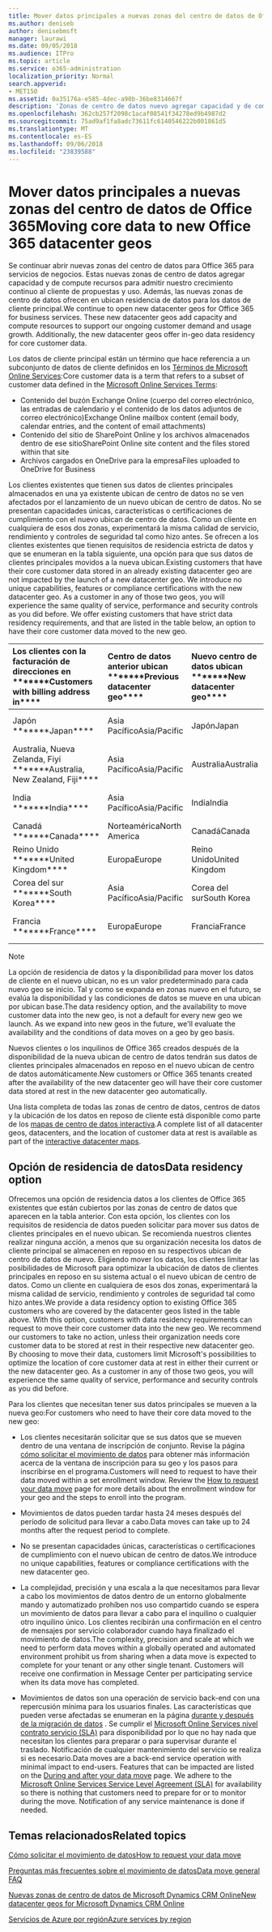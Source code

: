 ```yaml
---
title: Mover datos principales a nuevas zonas del centro de datos de Office 365
ms.author: deniseb
author: denisebmsft
manager: laurawi
ms.date: 09/05/2018
ms.audience: ITPro
ms.topic: article
ms.service: o365-administration
localization_priority: Normal
search.appverid:
- MET150
ms.assetid: 0a35176a-e585-4dec-a90b-36be8314667f
description: 'Zonas de centro de datos nuevo agregar capacidad y de compute recursos para admitir el crecimiento de propuestas y uso de nuestros continuo al cliente. Además, las nuevas zonas de centro de datos ofrecen en ubican residencia de datos para los datos de cliente principal. Los datos de cliente principal están un término que hace referencia a un subconjunto de datos de cliente definidos en los términos de Microsoft Online Services: contenido y los archivos del sitio contenido del buzón Exchange Online (cuerpo del correo electrónico, las entradas de calendario y el contenido de los datos adjuntos de correo electrónico) y SharePoint Online almacena dentro de ese sitio y los archivos cargan en OneDrive para la empresa.'
ms.openlocfilehash: 362cb257f2098c1acaf08541f34278ed9b4987d2
ms.sourcegitcommit: 75ad9af1fa8adc73611fc6140546222b001861d5
ms.translationtype: MT
ms.contentlocale: es-ES
ms.lasthandoff: 09/06/2018
ms.locfileid: "23839588"
---
```

# <a name="moving-core-data-to-new-office-365-datacenter-geos"></a><span data-ttu-id="5d2e5-105">Mover datos principales a nuevas zonas del centro de datos de Office 365</span><span class="sxs-lookup"><span data-stu-id="5d2e5-105">Moving core data to new Office 365 datacenter geos</span></span>

<span data-ttu-id="5d2e5-p102">Se continuar abrir nuevas zonas del centro de datos para Office 365 para servicios de negocios. Estas nuevas zonas de centro de datos agregar capacidad y de compute recursos para admitir nuestro crecimiento continuo al cliente de propuestas y uso. Además, las nuevas zonas de centro de datos ofrecen en ubican residencia de datos para los datos de cliente principal.</span><span class="sxs-lookup"><span data-stu-id="5d2e5-p102">We continue to open new datacenter geos for Office 365 for business services. These new datacenter geos add capacity and compute resources to support our ongoing customer demand and usage growth. Additionally, the new datacenter geos offer in-geo data residency for core customer data.</span></span> 

<span data-ttu-id="5d2e5-109">Los datos de cliente principal están un término que hace referencia a un subconjunto de datos de cliente definidos en los [Términos de Microsoft Online Services](https://go.microsoft.com/fwlink/p/?LinkID=249048):</span><span class="sxs-lookup"><span data-stu-id="5d2e5-109">Core customer data is a term that refers to a subset of customer data defined in the [Microsoft Online Services Terms](https://go.microsoft.com/fwlink/p/?LinkID=249048):</span></span> 
- <span data-ttu-id="5d2e5-110">Contenido del buzón Exchange Online (cuerpo del correo electrónico, las entradas de calendario y el contenido de los datos adjuntos de correo electrónico)</span><span class="sxs-lookup"><span data-stu-id="5d2e5-110">Exchange Online mailbox content (email body, calendar entries, and the content of email attachments)</span></span>
- <span data-ttu-id="5d2e5-111">Contenido del sitio de SharePoint Online y los archivos almacenados dentro de ese sitio</span><span class="sxs-lookup"><span data-stu-id="5d2e5-111">SharePoint Online site content and the files stored within that site</span></span>
- <span data-ttu-id="5d2e5-112">Archivos cargados en OneDrive para la empresa</span><span class="sxs-lookup"><span data-stu-id="5d2e5-112">Files uploaded to OneDrive for Business</span></span> 
  
<span data-ttu-id="5d2e5-p103">Los clientes existentes que tienen sus datos de clientes principales almacenados en una ya existente ubican de centro de datos no se ven afectados por el lanzamiento de un nuevo ubican de centro de datos. No se presentan capacidades únicas, características o certificaciones de cumplimiento con el nuevo ubican de centro de datos. Como un cliente en cualquiera de esos dos zonas, experimentará la misma calidad de servicio, rendimiento y controles de seguridad tal como hizo antes. Se ofrecen a los clientes existentes que tienen requisitos de residencia estricta de datos y que se enumeran en la tabla siguiente, una opción para que sus datos de clientes principales movidos a la nueva ubican.</span><span class="sxs-lookup"><span data-stu-id="5d2e5-p103">Existing customers that have their core customer data stored in an already existing datacenter geo are not impacted by the launch of a new datacenter geo. We introduce no unique capabilities, features or compliance certifications with the new datacenter geo. As a customer in any of those two geos, you will experience the same quality of service, performance and security controls as you did before. We offer existing customers that have strict data residency requirements, and that are listed in the table below, an option to have their core customer data moved to the new geo.</span></span>
  
|<span data-ttu-id="5d2e5-117">Los clientes con la facturación de direcciones en \*\*\*</span><span class="sxs-lookup"><span data-stu-id="5d2e5-117">\*\*\*\*Customers with billing address in\*\*\*\*</span></span>|<span data-ttu-id="5d2e5-118">Centro de datos anterior ubican \*\*\*</span><span class="sxs-lookup"><span data-stu-id="5d2e5-118">\*\*\*\*Previous datacenter geo\*\*\*\*</span></span>|<span data-ttu-id="5d2e5-119">Nuevo centro de datos ubican \*\*\*</span><span class="sxs-lookup"><span data-stu-id="5d2e5-119">\*\*\*\*New datacenter geo\*\*\*\*</span></span>|<span data-ttu-id="5d2e5-120">Geo disponible desde \*\*\*</span><span class="sxs-lookup"><span data-stu-id="5d2e5-120">\*\*\*\*Geo available since\*\*\*\*</span></span>|
|:-----|:-----|:-----|:-----|
|<span data-ttu-id="5d2e5-121">Japón \*\*\*</span><span class="sxs-lookup"><span data-stu-id="5d2e5-121">\*\*\*\*Japan\*\*\*\*</span></span>| <span data-ttu-id="5d2e5-122">Asia Pacífico</span><span class="sxs-lookup"><span data-stu-id="5d2e5-122">Asia/Pacific</span></span> | <span data-ttu-id="5d2e5-123">Japón</span><span class="sxs-lookup"><span data-stu-id="5d2e5-123">Japan</span></span> | <span data-ttu-id="5d2e5-124">Diciembre de 2014</span><span class="sxs-lookup"><span data-stu-id="5d2e5-124">December 2014</span></span> |
|<span data-ttu-id="5d2e5-125">Australia, Nueva Zelanda, Fiyi \*\*\*</span><span class="sxs-lookup"><span data-stu-id="5d2e5-125">\*\*\*\*Australia, New Zealand, Fiji\*\*\*\*</span></span>| <span data-ttu-id="5d2e5-126">Asia Pacífico</span><span class="sxs-lookup"><span data-stu-id="5d2e5-126">Asia/Pacific</span></span> | <span data-ttu-id="5d2e5-127">Australia</span><span class="sxs-lookup"><span data-stu-id="5d2e5-127">Australia</span></span> | <span data-ttu-id="5d2e5-128">Marzo de 2015</span><span class="sxs-lookup"><span data-stu-id="5d2e5-128">March 2015</span></span> |
|<span data-ttu-id="5d2e5-129">India \*\*\*</span><span class="sxs-lookup"><span data-stu-id="5d2e5-129">\*\*\*\*India\*\*\*\*</span></span>| <span data-ttu-id="5d2e5-130">Asia Pacífico</span><span class="sxs-lookup"><span data-stu-id="5d2e5-130">Asia/Pacific</span></span> | <span data-ttu-id="5d2e5-131">India</span><span class="sxs-lookup"><span data-stu-id="5d2e5-131">India</span></span> | <span data-ttu-id="5d2e5-132">Octubre de 2015</span><span class="sxs-lookup"><span data-stu-id="5d2e5-132">October 2015</span></span> |
|<span data-ttu-id="5d2e5-133">Canadá \*\*\*</span><span class="sxs-lookup"><span data-stu-id="5d2e5-133">\*\*\*\*Canada\*\*\*\*</span></span>| <span data-ttu-id="5d2e5-134">Norteamérica</span><span class="sxs-lookup"><span data-stu-id="5d2e5-134">North America</span></span> | <span data-ttu-id="5d2e5-135">Canadá</span><span class="sxs-lookup"><span data-stu-id="5d2e5-135">Canada</span></span> | <span data-ttu-id="5d2e5-136">Mayo de 2016</span><span class="sxs-lookup"><span data-stu-id="5d2e5-136">May 2016</span></span> |
|<span data-ttu-id="5d2e5-137">Reino Unido \*\*\*</span><span class="sxs-lookup"><span data-stu-id="5d2e5-137">\*\*\*\*United Kingdom\*\*\*\*</span></span>| <span data-ttu-id="5d2e5-138">Europa</span><span class="sxs-lookup"><span data-stu-id="5d2e5-138">Europe</span></span> | <span data-ttu-id="5d2e5-139">Reino Unido</span><span class="sxs-lookup"><span data-stu-id="5d2e5-139">United Kingdom</span></span> | <span data-ttu-id="5d2e5-140">Septiembre de 2016</span><span class="sxs-lookup"><span data-stu-id="5d2e5-140">September 2016</span></span> |
|<span data-ttu-id="5d2e5-141">Corea del sur \*\*\*</span><span class="sxs-lookup"><span data-stu-id="5d2e5-141">\*\*\*\*South Korea\*\*\*\*</span></span>| <span data-ttu-id="5d2e5-142">Asia Pacífico</span><span class="sxs-lookup"><span data-stu-id="5d2e5-142">Asia/Pacific</span></span> | <span data-ttu-id="5d2e5-143">Corea del sur</span><span class="sxs-lookup"><span data-stu-id="5d2e5-143">South Korea</span></span> | <span data-ttu-id="5d2e5-144">Abril de 2017</span><span class="sxs-lookup"><span data-stu-id="5d2e5-144">April 2017</span></span> |
|<span data-ttu-id="5d2e5-145">Francia \*\*\*</span><span class="sxs-lookup"><span data-stu-id="5d2e5-145">\*\*\*\*France\*\*\*\*</span></span>| <span data-ttu-id="5d2e5-146">Europa</span><span class="sxs-lookup"><span data-stu-id="5d2e5-146">Europe</span></span> | <span data-ttu-id="5d2e5-147">Francia</span><span class="sxs-lookup"><span data-stu-id="5d2e5-147">France</span></span> | <span data-ttu-id="5d2e5-148">Marzo de 2018</span><span class="sxs-lookup"><span data-stu-id="5d2e5-148">March 2018</span></span> |
   
> [!NOTE]
> <span data-ttu-id="5d2e5-p104">La opción de residencia de datos y la disponibilidad para mover los datos de cliente en el nuevo ubican, no es un valor predeterminado para cada nuevo geo se inicio. Tal y como se expanda en zonas nuevo en el futuro, se evalúa la disponibilidad y las condiciones de datos se mueve en una ubican por ubican base.</span><span class="sxs-lookup"><span data-stu-id="5d2e5-p104">The data residency option, and the availability to move customer data into the new geo, is not a default for every new geo we launch. As we expand into new geos in the future, we'll evaluate the availability and the conditions of data moves on a geo by geo basis.</span></span> 
  
<span data-ttu-id="5d2e5-151">Nuevos clientes o los inquilinos de Office 365 creados después de la disponibilidad de la nueva ubican de centro de datos tendrán sus datos de clientes principales almacenados en reposo en el nuevo ubican de centro de datos automáticamente.</span><span class="sxs-lookup"><span data-stu-id="5d2e5-151">New customers or Office 365 tenants created after the availability of the new datacenter geo will have their core customer data stored at rest in the new datacenter geo automatically.</span></span>
  
<span data-ttu-id="5d2e5-152">Una lista completa de todas las zonas de centro de datos, centros de datos y la ubicación de los datos en reposo de cliente está disponible como parte de los [mapas de centro de datos interactiva](https://aka.ms/dcmaps).</span><span class="sxs-lookup"><span data-stu-id="5d2e5-152">A complete list of all datacenter geos, datacenters, and the location of customer data at rest is available as part of the [interactive datacenter maps](https://aka.ms/dcmaps).</span></span> 
  
## <a name="data-residency-option"></a><span data-ttu-id="5d2e5-153">Opción de residencia de datos</span><span class="sxs-lookup"><span data-stu-id="5d2e5-153">Data residency option</span></span>

<span data-ttu-id="5d2e5-p105">Ofrecemos una opción de residencia datos a los clientes de Office 365 existentes que están cubiertos por las zonas de centro de datos que aparecen en la tabla anterior. Con esta opción, los clientes con los requisitos de residencia de datos pueden solicitar para mover sus datos de clientes principales en el nuevo ubican. Se recomienda nuestros clientes realizar ninguna acción, a menos que su organización necesita los datos de cliente principal se almacenen en reposo en su respectivos ubican de centro de datos de nuevo. Eligiendo mover los datos, los clientes limitar las posibilidades de Microsoft para optimizar la ubicación de datos de clientes principales en reposo en su sistema actual o el nuevo ubican de centro de datos. Como un cliente en cualquiera de esos dos zonas, experimentará la misma calidad de servicio, rendimiento y controles de seguridad tal como hizo antes.</span><span class="sxs-lookup"><span data-stu-id="5d2e5-p105">We provide a data residency option to existing Office 365 customers who are covered by the datacenter geos listed in the table above. With this option, customers with data residency requirements can request to move their core customer data into the new geo. We recommend our customers to take no action, unless their organization needs core customer data to be stored at rest in their respective new datacenter geo. By choosing to move their data, customers limit Microsoft's possibilities to optimize the location of core customer data at rest in either their current or the new datacenter geo. As a customer in any of those two geos, you will experience the same quality of service, performance and security controls as you did before.</span></span>
  
<span data-ttu-id="5d2e5-159">Para los clientes que necesitan tener sus datos principales se mueven a la nueva geo:</span><span class="sxs-lookup"><span data-stu-id="5d2e5-159">For customers who need to have their core data moved to the new geo:</span></span>
  
- <span data-ttu-id="5d2e5-p106">Los clientes necesitarán solicitar que se sus datos que se mueven dentro de una ventana de inscripción de conjunto. Revise la página [cómo solicitar el movimiento de datos](request-your-data-move.md) para obtener más información acerca de la ventana de inscripción para su geo y los pasos para inscribirse en el programa.</span><span class="sxs-lookup"><span data-stu-id="5d2e5-p106">Customers will need to request to have their data moved within a set enrollment window. Review the [How to request your data move](request-your-data-move.md) page for more details about the enrollment window for your geo and the steps to enroll into the program.</span></span> 
    
- <span data-ttu-id="5d2e5-162">Movimientos de datos pueden tardar hasta 24 meses después del período de solicitud para llevar a cabo.</span><span class="sxs-lookup"><span data-stu-id="5d2e5-162">Data moves can take up to 24 months after the request period to complete.</span></span>
    
- <span data-ttu-id="5d2e5-163">No se presentan capacidades únicas, características o certificaciones de cumplimiento con el nuevo ubican de centro de datos.</span><span class="sxs-lookup"><span data-stu-id="5d2e5-163">We introduce no unique capabilities, features or compliance certifications with the new datacenter geo.</span></span>
    
- <span data-ttu-id="5d2e5-p107">La complejidad, precisión y una escala a la que necesitamos para llevar a cabo los movimientos de datos dentro de un entorno globalmente mando y automatizado prohíben nos uso compartido cuando se espera un movimiento de datos para llevar a cabo para el inquilino o cualquier otro inquilino único. Los clientes recibirán una confirmación en el centro de mensajes por servicio colaborador cuando haya finalizado el movimiento de datos.</span><span class="sxs-lookup"><span data-stu-id="5d2e5-p107">The complexity, precision and scale at which we need to perform data moves within a globally operated and automated environment prohibit us from sharing when a data move is expected to complete for your tenant or any other single tenant. Customers will receive one confirmation in Message Center per participating service when its data move has completed.</span></span> 
    
- <span data-ttu-id="5d2e5-p108">Movimientos de datos son una operación de servicio back-end con una repercusión mínima para los usuarios finales. Las características que pueden verse afectadas se enumeran en la página [durante y después de la migración de datos](during-and-after-your-data-move.md) . Se cumplir el [Microsoft Online Services nivel contrato servicio (SLA)](https://go.microsoft.com/fwlink/p/?LinkId=523897) para disponibilidad por lo que no hay nada que necesitan los clientes para preparar o para supervisar durante el traslado. Notificación de cualquier mantenimiento del servicio se realiza si es necesario.</span><span class="sxs-lookup"><span data-stu-id="5d2e5-p108">Data moves are a back-end service operation with minimal impact to end-users. Features that can be impacted are listed on the [During and after your data move](during-and-after-your-data-move.md) page. We adhere to the [Microsoft Online Services Service Level Agreement (SLA)](https://go.microsoft.com/fwlink/p/?LinkId=523897) for availability so there is nothing that customers need to prepare for or to monitor during the move. Notification of any service maintenance is done if needed.</span></span> 
    
## <a name="related-topics"></a><span data-ttu-id="5d2e5-170">Temas relacionados</span><span class="sxs-lookup"><span data-stu-id="5d2e5-170">Related topics</span></span> 
 
[<span data-ttu-id="5d2e5-171">Cómo solicitar el movimiento de datos</span><span class="sxs-lookup"><span data-stu-id="5d2e5-171">How to request your data move</span></span>](request-your-data-move.md)
    
[<span data-ttu-id="5d2e5-172">Preguntas más frecuentes sobre el movimiento de datos</span><span class="sxs-lookup"><span data-stu-id="5d2e5-172">Data move general FAQ</span></span>](data-move-faq.md)
  
[<span data-ttu-id="5d2e5-173">Nuevas zonas de centro de datos de Microsoft Dynamics CRM Online</span><span class="sxs-lookup"><span data-stu-id="5d2e5-173">New datacenter geos for Microsoft Dynamics CRM Online</span></span>](https://go.microsoft.com/fwlink/p/?Linkid=615924)
  
[<span data-ttu-id="5d2e5-174">Servicios de Azure por región</span><span class="sxs-lookup"><span data-stu-id="5d2e5-174">Azure services by region</span></span>](https://azure.microsoft.com/en-us/regions/)
  

